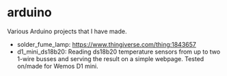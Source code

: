 # arduino
Various Arduino projects that I have made.

* solder_fume_lamp: https://www.thingiverse.com/thing:1843657
* d1_mini_ds18b20: Reading ds18b20 temperature sensors from up to two 1-wire busses and serving the result on a simple webpage. Tested on/made for Wemos D1 mini.
